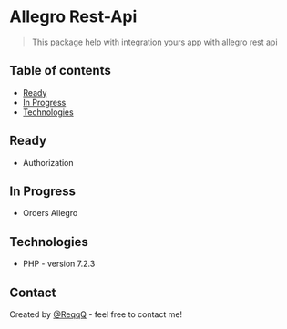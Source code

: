 # Allegro Rest-Api
> This package help with integration yours app with allegro rest api

## Table of contents
* [Ready](#ready)
* [In Progress](#in-progress)
* [Technologies](#technologies)


## Ready
* Authorization

## In Progress
* Orders Allegro

## Technologies
* PHP    - version 7.2.3

## Contact
Created by [@ReqqQ](https://github.com/ReqqQ) - feel free to contact me!
